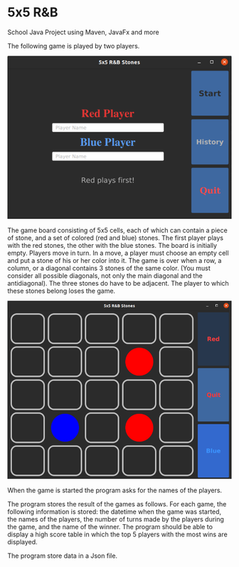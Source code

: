 # 5x5 R&B

School Java Project using Maven, JavaFx and more

The following game is played by two players.

![alt text](https://github.com/ltlx4/5x5TicTacToe/blob/master/Home.png)

The game board consisting of 5x5 cells, each of which can contain a piece of stone, and a set of colored (red and blue) stones. The first player plays with the red stones, the other with the blue stones. The board is initially empty. Players move in turn. In a move, a player must choose an empty cell and put a stone of his or her color into it. The game is over when a row, a column, or a diagonal contains 3 stones of the same color. (You must consider all possible diagonals, not only the main diagonal and the antidiagonal). The three stones do have to be adjacent. The player to which these stones belong loses the game.

![alt text](https://github.com/ltlx4/5x5TicTacToe/blob/master/game.png)

When the game is started the program asks for the names of the players.

The program stores the result of the games as follows. For each game, the following information is stored: the datetime when the game was started, the names of the players, the number of turns made by the players during the game, and the name of the winner. The program should be able to display a high score table in which the top 5 players with the most wins are displayed.

The program store data in a Json file.
